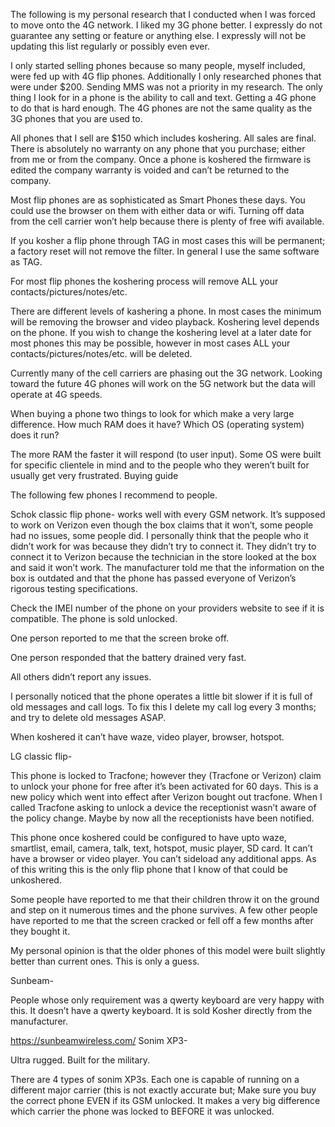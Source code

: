 The following is my personal research that I conducted when I was forced to move onto the 4G network.  I liked my 3G phone better.   I expressly do not guarantee any setting or feature or anything else.  I expressly will not be updating this list regularly or possibly even ever.

I only started selling phones because so many people, myself included, were fed up with 4G flip phones.  Additionally I only researched phones that were under $200.  Sending MMS was not a priority in my research.  The only thing I look for in a phone is the ability to call and text. Getting a 4G phone to do that is hard enough.  The 4G phones are not the same quality as the 3G phones that you are used to.

All phones that I sell are $150 which includes koshering. All sales are final.  There is absolutely no warranty on any phone that you purchase; either from me or from the company.  Once a phone is koshered the firmware is edited the company warranty is voided and can’t be returned to the company.

Most flip phones are as sophisticated as Smart Phones these days.  You could use the browser on them with either data or wifi.  Turning off data from the cell carrier won’t help because there is plenty of free wifi available.

If you kosher a flip phone through TAG in most cases this will be permanent; a factory reset will not remove the filter.  In general I use the same software as TAG.

For most flip phones the koshering process will remove ALL your contacts/pictures/notes/etc.

There are different levels of kashering a phone.  In most cases the minimum will be removing the browser and video playback.  Koshering level depends on the phone.  If you wish to change the koshering level at a later date for most phones this may be possible, however in most cases ALL your contacts/pictures/notes/etc. will be deleted.

Currently many of the cell carriers are phasing out the 3G network.  Looking toward the future 4G phones will work on the 5G network but the data will operate at 4G speeds.

When buying a phone two things to look for which make a very large difference.  How much RAM does it have?  Which OS (operating system) does it run?

The more RAM the faster it will respond (to user input).
Some OS were built for specific clientele in mind and to the people who they weren’t built for usually get very frustrated.
Buying guide

The following few phones I recommend to people.

Schok classic flip phone- works well with every GSM network.  It’s supposed to work on Verizon even though the box claims that it won’t, some people had no issues, some people did.  I personally think that the people who it didn’t work for was because they didn’t try to connect it.  They didn’t try to connect it to Verizon because the technician in the store looked at the box and said it won’t work.  The manufacturer told me that the information on the box is outdated and that the phone has passed everyone of Verizon’s rigorous testing specifications.

Check the IMEI number of the phone on your providers website to see if it is compatible.  The phone is sold unlocked.

One person reported to me that the screen broke off.

One person responded that the battery drained very fast.

All others didn’t report any issues.

I personally noticed that the phone operates a little bit slower if it is full of old messages and call logs.  To fix this I delete my call log every 3 months; and try to delete old messages ASAP.

When koshered it can’t have waze, video player, browser, hotspot.

LG classic flip-

This phone is locked to Tracfone; however they (Tracfone or Verizon) claim to unlock your phone for free after it’s been activated for 60 days.  This is a new policy which went into effect after Verizon bought out tracfone.  When I called Tracfone asking to unlock a device the receptionist wasn’t aware of the policy change.  Maybe by now all the receptionists have been notified.

This phone once koshered could be configured to have upto waze, smartlist, email, camera, talk, text, hotspot, music player, SD card.  It can’t have a browser or video player.  You can’t sideload any additional apps.  As of this writing this is the only flip phone that I know of that could be unkoshered.

Some people have reported to me that their children throw it on the ground and step on it numerous times and the phone survives.  A few other people have reported to me that the screen cracked or fell off a few months after they bought it.

My personal opinion is that the older phones of this model were built slightly better than current ones.  This is only a guess.

Sunbeam-

People whose only requirement was a qwerty keyboard are very happy with this.  It doesn’t have a qwerty keyboard.  It is sold Kosher directly from the manufacturer.

https://sunbeamwireless.com/
Sonim XP3-

Ultra rugged.  Built for the military.

There are 4 types of sonim XP3s.  Each one is capable of running on a different major carrier (this is not exactly accurate but; Make sure you buy the correct phone EVEN if its GSM unlocked.  It makes a very big difference which carrier the phone was locked to BEFORE it was unlocked.
 